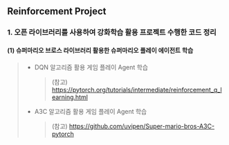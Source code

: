 ## Reinforcement Project

### 1. 오픈 라이브러리를 사용하여 강화학습 활용 프로젝트 수행한 코드 정리 

#### (1) 슈퍼마리오 브로스 라이브러리 활용한 슈퍼마리오 플레이 에이전트 학습   
> - DQN 알고리즘 활용 게임 플레이 Agent 학습   
>   > (참고) https://pytorch.org/tutorials/intermediate/reinforcement_q_learning.html   
> - A3C 알고리즘 활용 게임 플레이 Agent 학습
>   > (참고) https://github.com/uvipen/Super-mario-bros-A3C-pytorch   
